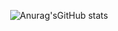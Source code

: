 <div id="title" align=center>

![Anurag'sGitHub stats](https://github-readme-stats.vercel.app/api?username=NeetheCheeBao&show_icons=true&theme=radical)
